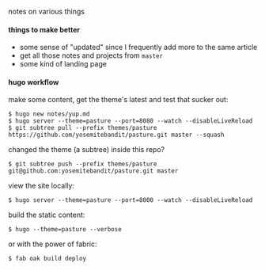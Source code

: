 notes on various things


#### things to make better

* some sense of "updated" since I frequently add more to the same article
* get all those notes and projects from `master`
* some kind of landing page


#### hugo workflow

make some content, get the theme's latest and test that sucker out:

    $ hugo new notes/yup.md
    $ hugo server --theme=pasture --port=8080 --watch --disableLiveReload
    $ git subtree pull --prefix themes/pasture https://github.com/yosemitebandit/pasture.git master --squash

changed the theme (a subtree) inside this repo?

    $ git subtree push --prefix themes/pasture git@github.com:yosemitebandit/pasture.git master

view the site locally:

    $ hugo server --theme=pasture --port=8000 --watch --disableLiveReload

build the static content:

    $ hugo --theme=pasture --verbose

or with the power of fabric:

    $ fab oak build deploy

